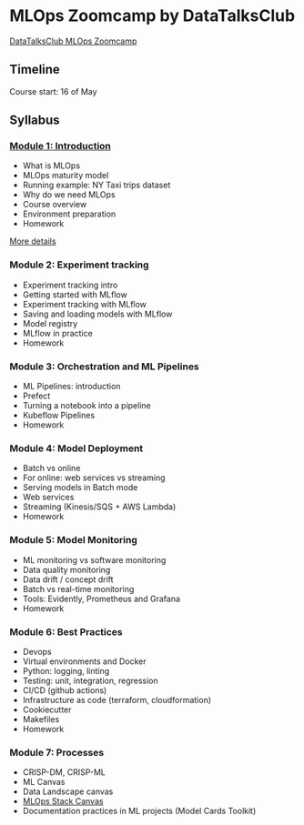 # MLOps Zoomcamp by DataTalksClub
[DataTalksClub MLOps Zoomcamp](https://github.com/DataTalksClub/mlops-zoomcamp)


## Timeline

Course start: 16 of May


## Syllabus


### [Module 1: Introduction](01-intro)

* What is MLOps
* MLOps maturity model
* Running example: NY Taxi trips dataset
* Why do we need MLOps
* Course overview
* Environment preparation
* Homework

[More details](01-intro)

### Module 2: Experiment tracking

* Experiment tracking intro
* Getting started with MLflow
* Experiment tracking with MLflow
* Saving and loading models with MLflow
* Model registry
* MLflow in practice
* Homework


### Module 3: Orchestration and ML Pipelines

* ML Pipelines: introduction
* Prefect
* Turning a notebook into a pipeline
* Kubeflow Pipelines
* Homework 


### Module 4: Model Deployment 

* Batch vs online
* For online: web services vs streaming
* Serving models in Batch mode
* Web services
* Streaming (Kinesis/SQS + AWS Lambda)
* Homework


### Module 5: Model Monitoring

* ML monitoring vs software monitoring 
* Data quality monitoring
* Data drift / concept drift 
* Batch vs real-time monitoring 
* Tools: Evidently, Prometheus and Grafana
* Homework 


### Module 6: Best Practices

* Devops
* Virtual environments and Docker
* Python: logging, linting
* Testing: unit, integration, regression 
* CI/CD (github actions)
* Infrastructure as code (terraform, cloudformation)
* Cookiecutter
* Makefiles
* Homework


### Module 7: Processes

* CRISP-DM, CRISP-ML
* ML Canvas
* Data Landscape canvas
* [MLOps Stack Canvas](https://miro.com/miroverse/mlops-stack-canvas/)
* Documentation practices in ML projects (Model Cards Toolkit)
